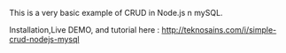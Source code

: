This is a very basic example of CRUD in Node.js n mySQL.

Installation,Live DEMO, and tutorial here : http://teknosains.com/i/simple-crud-nodejs-mysql
